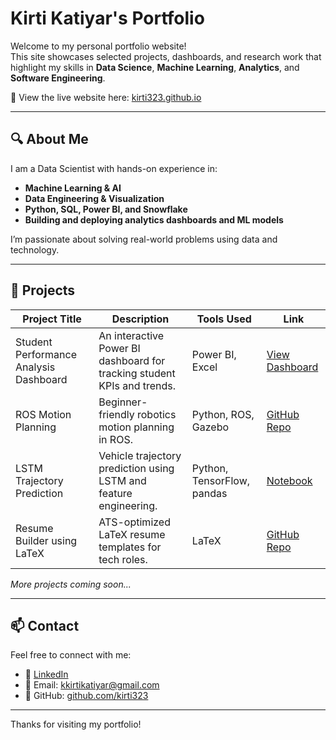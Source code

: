# Kirti Katiyar's Portfolio

Welcome to my personal portfolio website!  
This site showcases selected projects, dashboards, and research work that highlight my skills in **Data Science**, **Machine Learning**, **Analytics**, and **Software Engineering**.

🔗 View the live website here: [kirti323.github.io](https://kirti323.github.io)

---

## 🔍 About Me

I am a Data Scientist with hands-on experience in:
- **Machine Learning & AI**
- **Data Engineering & Visualization**
- **Python, SQL, Power BI, and Snowflake**
- **Building and deploying analytics dashboards and ML models**

I’m passionate about solving real-world problems using data and technology.

---

## 📁 Projects

| Project Title                            | Description                                                                 | Tools Used                          | Link                                 |
|------------------------------------------|-----------------------------------------------------------------------------|--------------------------------------|--------------------------------------|
| Student Performance Analysis Dashboard   | An interactive Power BI dashboard for tracking student KPIs and trends.    | Power BI, Excel                      | [View Dashboard](#)                  |
| ROS Motion Planning                      | Beginner-friendly robotics motion planning in ROS.                         | Python, ROS, Gazebo                  | [GitHub Repo](https://github.com/ai-winter/ros_motion_planning) |
| LSTM Trajectory Prediction               | Vehicle trajectory prediction using LSTM and feature engineering.          | Python, TensorFlow, pandas           | [Notebook](#)                        |
| Resume Builder using LaTeX               | ATS-optimized LaTeX resume templates for tech roles.                       | LaTeX                                | [GitHub Repo](#)                     |

*More projects coming soon...*

---

## 📫 Contact

Feel free to connect with me:

- 💼 [LinkedIn](www.linkedin.com/in/katiyarkirti)
- 📧 Email: kkirtikatiyar@gmail.com
- 📂 GitHub: [github.com/kirti323](https://github.com/kirti323)

---

Thanks for visiting my portfolio!
